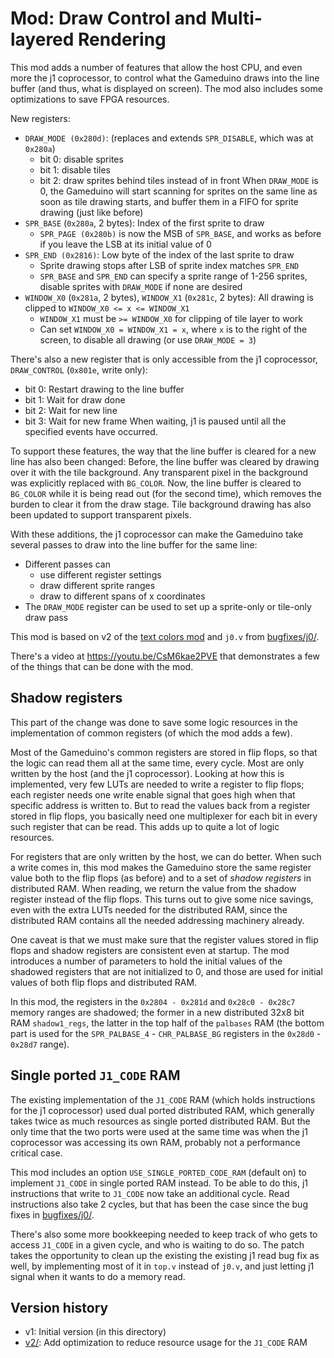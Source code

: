Mod: Draw Control and Multi-layered Rendering
=============================================
This mod adds a number of features that allow the host CPU, and even more the j1 coprocessor, to control what the Gameduino draws into the line buffer (and thus, what is displayed on screen). The mod also includes some optimizations to save FPGA resources.

New registers:
- `DRAW_MODE (0x280d)`: (replaces and extends `SPR_DISABLE`, which was at `0x280a`)
    - bit 0: disable sprites
    - bit 1: disable tiles
    - bit 2: draw sprites behind tiles instead of in front
  When `DRAW_MODE` is 0, the Gameduino will start scanning for sprites on the same line as soon as tile drawing starts, and buffer them in a FIFO for sprite drawing (just like before)
- `SPR_BASE` (`0x280a`, 2 bytes): Index of the first sprite to draw
    - `SPR_PAGE (0x280b)` is now the MSB of `SPR_BASE`, and works as before if you leave the LSB at its initial value of 0
- `SPR_END (0x2816)`: Low byte of the index of the last sprite to draw
    - Sprite drawing stops after LSB of sprite index matches `SPR_END`
    - `SPR_BASE` and `SPR_END` can specify a sprite range of 1-256 sprites, disable sprites with `DRAW_MODE` if none are desired
- `WINDOW_X0` (`0x281a`, 2 bytes), `WINDOW_X1` (`0x281c`, 2 bytes): All drawing is clipped to `WINDOW_X0 <= x <= WINDOW_X1`
    - `WINDOW_X1` must be `>= WINDOW_X0` for clipping of tile layer to work
    - Can set `WINDOW_X0 = WINDOW_X1 = x`, where `x` is to the right of the screen, to disable all drawing (or use `DRAW_MODE = 3`)

There's also a new register that is only accessible from the j1 coprocessor, `DRAW_CONTROL` (`0x801e`, write only):
- bit 0: Restart drawing to the line buffer
- bit 1: Wait for draw done
- bit 2: Wait for new line
- bit 3: Wait for new frame
When waiting, j1 is paused until all the specified events have occurred.

To support these features, the way that the line buffer is cleared for a new line has also been changed: Before, the line buffer was cleared by drawing over it with the tile background. Any transparent pixel in the background was explicitly replaced with `BG_COLOR`. Now, the line buffer is cleared to `BG_COLOR` while it is being read out (for the second time), which removes the burden to clear it from the draw stage. Tile background drawing has also been updated to support transparent pixels.

With these additions, the j1 coprocessor can make the Gameduino take several passes to draw into the line buffer for the same line:
- Different passes can
    - use different register settings
    - draw different sprite ranges
    - draw to different spans of x coordinates
- The `DRAW_MODE` register can be used to set up a sprite-only or tile-only draw pass

This mod is based on v2 of the [text colors mod](../text_colors/) and `j0.v` from [bugfixes/j0/](../../bugfixes/j0/).

There's a video at https://youtu.be/CsM6kae2PVE that demonstrates a few of the things that can be done with the mod.

Shadow registers
----------------
This part of the change was done to save some logic resources in the implementation of common registers (of which the mod adds a few).

Most of the Gameduino's common registers are stored in flip flops, so that the logic can read them all at the same time, every cycle. Most are only written by the host (and the j1 coprocessor). 
Looking at how this is implemented, very few LUTs are needed to write a register to flip flops; each register needs one write enable signal that goes high when that specific address is written to.
But to read the values back from a register stored in flip flops, you basically need one multiplexer for each bit in every such register that can be read. This adds up to quite a lot of logic resources.

For registers that are only written by the host, we can do better. When such a write comes in, this mod makes the Gameduino store the same register value both to the flip flops
(as before) and to a set of _shadow registers_ in distributed RAM. When reading, we return the value from the shadow register instead of the flip flops.
This turns out to give some nice savings, even with the extra LUTs needed for the distributed RAM, since the distributed RAM contains all the needed addressing machinery already.

One caveat is that we must make sure that the register values stored in flip flops and shadow registers are consistent even at startup.
The mod introduces a number of parameters to hold the initial values of the shadowed registers that are not initialized to 0,
and those are used for initial values of both flip flops and distributed RAM.

In this mod, the registers in the `0x2804 - 0x281d` and `0x28c0 - 0x28c7` memory ranges are shadowed; the former in a new distributed 32x8 bit RAM `shadow1_regs`,
the latter in the top half of the `palbases` RAM (the bottom part is used for the `SPR_PALBASE_4` - `CHR_PALBASE_BG` registers in the `0x28d0` - `0x28d7` range).

Single ported `J1_CODE` RAM
---------------------------
The existing implementation of the `J1_CODE` RAM (which holds instructions for the j1 coprocessor) used dual ported distributed RAM,
which generally takes twice as much resources as single ported distributed RAM.
But the only time that the two ports were used at the same time was when the j1 coprocessor was accessing its own RAM, probably not a performance critical case.

This mod includes an option `USE_SINGLE_PORTED_CODE_RAM` (default on) to implement `J1_CODE` in single ported RAM instead.
To be able to do this, j1 instructions that write to `J1_CODE` now take an additional cycle.
Read instructions also take 2 cycles, but that has been the case since the bug fixes in [bugfixes/j0/](../../bugfixes/j0/).

There's also some more bookkeeping needed to keep track of who gets to access `J1_CODE` in a given cycle, and who is waiting to do so.
The patch takes the opportunity to clean up the existing the existing j1 read bug fix as well, by implementing most of it in `top.v` instead of `j0.v`,
and just letting j1 signal when it wants to do a memory read.

Version history
---------------
- v1: Initial version (in this directory)
- [v2/](v2/): Add optimization to reduce resource usage for the `J1_CODE` RAM
